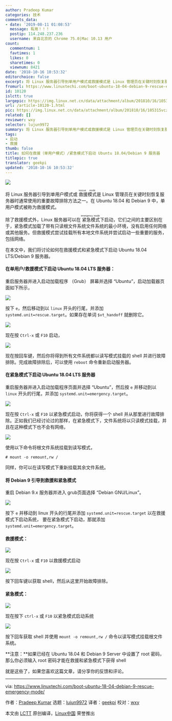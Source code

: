 ```yaml
---
author: Pradeep Kumar
categories: 技术
comments_data:
- date: '2019-08-11 01:08:53'
  message: 有用！！！
  postip: 114.248.237.236
  username: 来自北京的 Chrome 75.0|Mac 10.13 用户
count:
  commentnum: 1
  favtimes: 1
  likes: 0
  sharetimes: 0
  viewnum: 8421
date: '2018-10-16 10:53:32'
editorchoice: false
excerpt: 将 Linux 服务器引导到单用户模式或救援模式是 Linux 管理员在关键时刻恢复服务器时通常使用的重要故障排除方法之一。
fromurl: https://www.linuxtechi.com/boot-ubuntu-18-04-debian-9-rescue-emergency-mode/
id: 10120
islctt: true
largepic: https://img.linux.net.cn/data/attachment/album/201810/16/105315vczya87xzdkyz3d7.jpg
url: /article-10120-1.html
pic: https://img.linux.net.cn/data/attachment/album/201810/16/105315vczya87xzdkyz3d7.jpg.thumb.jpg
related: []
reviewer: wxy
selector: lujun9972
summary: 将 Linux 服务器引导到单用户模式或救援模式是 Linux 管理员在关键时刻恢复服务器时通常使用的重要故障排除方法之一。
tags:
- 启动
- 救援
thumb: false
title: 如何在救援（单用户模式）/紧急模式下启动 Ubuntu 18.04/Debian 9 服务器
titlepic: true
translator: geekpi
updated: '2018-10-16 10:53:32'
---
```


![](/data/attachment/album/201810/16/105315vczya87xzdkyz3d7.jpg)


将 Linux 服务器引导到单用户模式或<ruby> 救援模式 <rt>  rescue mode </rt></ruby>是 Linux 管理员在关键时刻恢复服务器时通常使用的重要故障排除方法之一。在 Ubuntu 18.04 和 Debian 9 中，单用户模式被称为救援模式。


除了救援模式外，Linux 服务器可以在<ruby> 紧急模式 <rt>  emergency mode </rt></ruby>下启动，它们之间的主要区别在于，紧急模式加载了带有只读根文件系统文件系统的最小环境，没有启用任何网络或其他服务。但救援模式尝试挂载所有本地文件系统并尝试启动一些重要的服务，包括网络。


在本文中，我们将讨论如何在救援模式和紧急模式下启动 Ubuntu 18.04 LTS/Debian 9 服务器。


#### 在单用户/救援模式下启动 Ubuntu 18.04 LTS 服务器：


重启服务器并进入启动加载程序 （Grub） 屏幕并选择 “Ubuntu”，启动加载器页面如下所示，


![](/data/attachment/album/201810/16/105335iyyes0x8e3r5sxo3.jpg)


按下 `e`，然后移动到以 `linux` 开头的行尾，并添加 `systemd.unit=rescue.target`。如果存在单词 `$vt_handoff` 就删除它。


![](/data/attachment/album/201810/16/105337gpmsv4cweappamcs.jpg)


现在按 `Ctrl-x` 或 `F10` 启动，


![](/data/attachment/album/201810/16/105338dn7mr1en1347l3rl.jpg)


现在按回车键，然后你将得到所有文件系统都以读写模式挂载的 shell 并进行故障排除。完成故障排除后，可以使用 `reboot` 命令重新启动服务器。


#### 在紧急模式下启动 Ubuntu 18.04 LTS 服务器


重启服务器并进入启动加载程序页面并选择 “Ubuntu”，然后按 `e` 并移动到以 `linux` 开头的行尾，并添加 `systemd.unit=emergency.target`。


![](/data/attachment/album/201810/16/105340n039llic3h4g9cs9.jpg)


现在按 `Ctrl-x` 或 `F10` 以紧急模式启动，你将获得一个 shell 并从那里进行故障排除。正如我们已经讨论过的那样，在紧急模式下，文件系统将以只读模式挂载，并且在这种模式下也不会有网络，


![](/data/attachment/album/201810/16/105341x8ttlibn7lnjnn53.jpg)


使用以下命令将根文件系统挂载到读写模式，



```
# mount -o remount,rw /

```

同样，你可以在读写模式下重新挂载其余文件系统。


#### 将 Debian 9 引导到救援和紧急模式


重启 Debian 9.x 服务器并进入 grub页面选择 “Debian GNU/Linux”。


![](/data/attachment/album/201810/16/105341urmm99mtrmq3nxtr.jpg)


按下 `e` 并移动到 linux 开头的行尾并添加 `systemd.unit=rescue.target` 以在救援模式下启动系统， 要在紧急模式下启动，那就添加 `systemd.unit=emergency.target`。


#### 救援模式：


![](/data/attachment/album/201810/16/105342wrccvd5rpzmd7ale.jpg)


现在按 `Ctrl-x` 或 `F10` 以救援模式启动


![](/data/attachment/album/201810/16/105344bffn260n6z6nqn6f.jpg)


按下回车键以获取 shell，然后从这里开始故障排除。


#### 紧急模式：


![](/data/attachment/album/201810/16/105345rcjz04qv4jqqo4kb.jpg)


现在按下 `ctrl-x` 或 `F10` 以紧急模式启动系统


![](/data/attachment/album/201810/16/105341x8ttlibn7lnjnn53.jpg)


按下回车获取 shell 并使用 `mount -o remount,rw /` 命令以读写模式挂载根文件系统。


**注意：**如果已经在 Ubuntu 18.04 和 Debian 9 Server 中设置了 root 密码，那么你必须输入 root 密码才能在救援和紧急模式下获得 shell


就是这些了，如果您喜欢这篇文章，请分享你的反馈和评论。




---


via: <https://www.linuxtechi.com/boot-ubuntu-18-04-debian-9-rescue-emergency-mode/>


作者：[Pradeep Kumar](http://www.linuxtechi.com/author/pradeep/) 选题：[lujun9972](https://github.com/lujun9972) 译者：[geekpi](https://github.com/geekpi) 校对：[wxy](https://github.com/wxy)


本文由 [LCTT](https://github.com/LCTT/TranslateProject) 原创编译，[Linux中国](https://linux.cn/) 荣誉推出